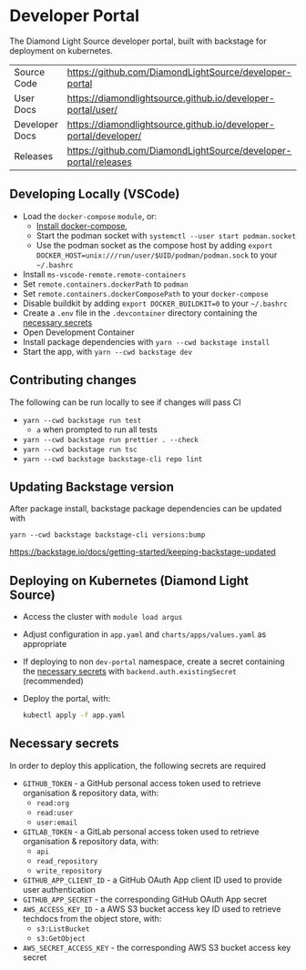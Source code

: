 # Developer Portal

The Diamond Light Source developer portal, built with backstage for deployment on kubernetes.

|                |                                                                    |
| -------------- | ------------------------------------------------------------------ |
| Source Code    | <https://github.com/DiamondLightSource/developer-portal>           |
| User Docs      | <https://diamondlightsource.github.io/developer-portal/user/>      |
| Developer Docs | <https://diamondlightsource.github.io/developer-portal/developer/> |
| Releases       | <https://github.com/DiamondLightSource/developer-portal/releases>  |

## Developing Locally (VSCode)

- Load the `docker-compose` `module`, or:
  - [Install docker-compose](https://docs.docker.com/compose/install/other/),
  - Start the podman socket with `systemctl --user start podman.socket`
  - Use the podman socket as the compose host by adding `export DOCKER_HOST=unix:///run/user/$UID/podman/podman.sock` to your `~/.bashrc`
- Install `ms-vscode-remote.remote-containers`
- Set `remote.containers.dockerPath` to `podman`
- Set `remote.containers.dockerComposePath` to your `docker-compose`
- Disable buildkit by adding `export DOCKER_BUILDKIT=0` to your `~/.bashrc`
- Create a `.env` file in the `.devcontainer` directory containing the [necessary secrets](#necessary-secrets)
- Open Development Container
- Install package dependencies with `yarn --cwd backstage install`
- Start the app, with `yarn --cwd backstage dev`

## Contributing changes

The following can be run locally to see if changes will pass CI

- `yarn --cwd backstage run test`
  - `a` when prompted to run all tests
- `yarn --cwd backstage run prettier . --check`
- `yarn --cwd backstage run tsc`
- `yarn --cwd backstage backstage-cli repo lint`

## Updating Backstage version

After package install, backstage package dependencies can be updated with

`yarn --cwd backstage backstage-cli versions:bump`

https://backstage.io/docs/getting-started/keeping-backstage-updated

## Deploying on Kubernetes (Diamond Light Source)

- Access the cluster with `module load argus`
- Adjust configuration in `app.yaml` and `charts/apps/values.yaml` as appropriate
- If deploying to non `dev-portal` namespace, create a secret containing the [necessary secrets](#necessary-secrets) with `backend.auth.existingSecret` (recommended)
- Deploy the portal, with:

  ```sh
  kubectl apply -f app.yaml
  ```

## Necessary secrets

In order to deploy this application, the following secrets are required

- `GITHUB_TOKEN` - a GitHub personal access token used to retrieve organisation & repository data, with:
  - `read:org`
  - `read:user`
  - `user:email`
- `GITLAB_TOKEN` - a GitLab personal access token used to retrieve organisation & repository data, with:
  - `api`
  - `read_repository`
  - `write_repository`
- `GITHUB_APP_CLIENT_ID` - a GitHub OAuth App client ID used to provide user authentication
- `GITHUB_APP_SECRET` - the corresponding GitHub OAuth App secret
- `AWS_ACCESS_KEY_ID` - a AWS S3 bucket access key ID used to retrieve techdocs from the object store, with:
  - `s3:ListBucket`
  - `s3:GetObject`
- `AWS_SECRET_ACCESS_KEY` - the corresponding AWS S3 bucket access key secret
